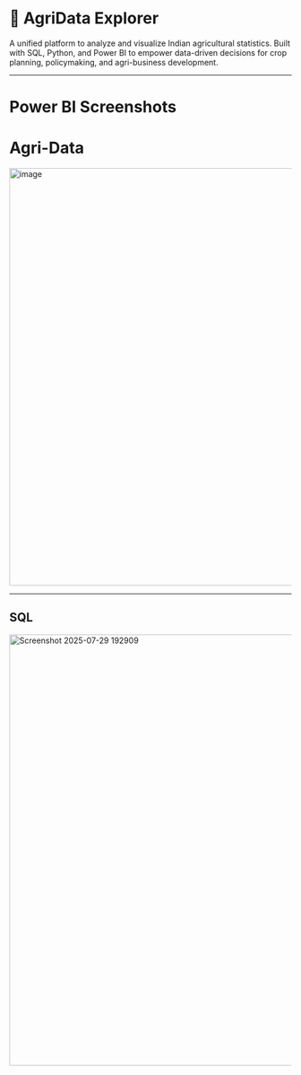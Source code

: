 
#  🌾 AgriData Explorer

A unified platform to analyze and visualize Indian agricultural statistics. Built with SQL, Python, and Power BI to empower data-driven decisions for crop planning, policymaking, and agri-business development.

---




#   Power BI Screenshots



# Agri-Data
<img width="1427" height="744" alt="image" src="https://github.com/user-attachments/assets/7f322a30-2aab-4a6a-b5b3-8153b8fcef3a" />

---

## SQL 
<img width="1446" height="768" alt="Screenshot 2025-07-29 192909" src="https://github.com/user-attachments/assets/a146b9a9-e708-450a-a0c3-c57d8ad17569" />

